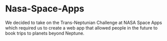 # Nasa-Space-Apps
We decided to take on the Trans-Neptunian Challenge at NASA Space Apps which required us to create a web app that allowed people in the future to book trips to planets beyond Neptune.
